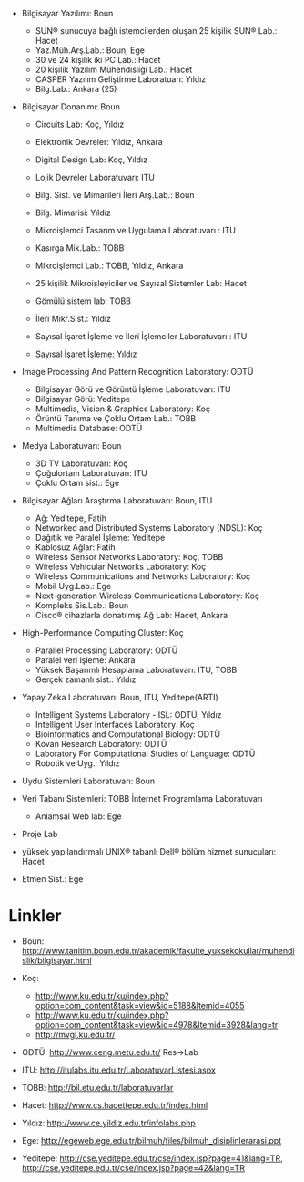 - Bilgisayar Yazılımı: Boun

	- SUN® sunucuya bağlı istemcilerden oluşan 25 kişilik SUN® Lab.: Hacet
	- Yaz.Müh.Arş.Lab.: Boun, Ege
	- 30 ve 24 kişilik iki PC Lab.: Hacet
	- 20 kişilik Yazılım Mühendisliği Lab.: Hacet
	- CASPER Yazılım Geliştirme Laboratuarı: Yıldız
	- Bilg.Lab.: Ankara (25)

- Bilgisayar Donanımı: Boun

	- Circuits Lab: Koç, Yıldız
	- Elektronik Devreler: Yıldız, Ankara
	- Digital Design Lab: Koç, Yıldız
	- Lojik Devreler Laboratuvarı: ITU

	- Bilg. Sist. ve Mimarileri İleri Arş.Lab.: Boun
	- Bilg. Mimarisi: Yıldız
	- Mikroişlemci Tasarım ve Uygulama Laboratuvarı : ITU
	- Kasırga Mik.Lab.: TOBB
	- Mikroişlemci Lab.: TOBB, Yıldız, Ankara
	- 25 kişilik Mikroişleyiciler ve Sayısal Sistemler Lab: Hacet
	- Gömülü sistem lab: TOBB
	- İleri Mikr.Sist.: Yıldız
	- Sayısal İşaret İşleme ve İleri İşlemciler Laboratuvarı : ITU
	- Sayısal İşaret İşleme: Yıldız

- Image Processing And Pattern Recognition Laboratory: ODTÜ

	- Bilgisayar Görü ve Görüntü İşleme Laboratuvarı: ITU
	- Bilgisayar Görü: Yeditepe
	- Multimedia, Vision & Graphics Laboratory: Koç
	- Örüntü Tanıma ve Çoklu Ortam Lab.: TOBB
	- Multimedia Database: ODTÜ

- Medya Laboratuvarı: Boun

	- 3D TV Laboratuvarı: Koç
	- Çoğulortam Laboratuvarı: ITU
	- Çoklu Ortam sist.: Ege

- Bilgisayar Ağları Araştırma Laboratuvarı: Boun, ITU

	- Ağ: Yeditepe, Fatih
	- Networked and Distributed Systems Laboratory (NDSL): Koç
	- Dağıtık ve Paralel İşleme: Yeditepe
	- Kablosuz Ağlar: Fatih
	- Wireless Sensor Networks Laboratory: Koç, TOBB
	- Wireless Vehicular Networks Laboratory: Koç
	- Wireless Communications and Networks Laboratory: Koç
	- Mobil Uyg.Lab.: Ege
	- Next-generation Wireless Communications Laboratory: Koç
	- Kompleks Sis.Lab.: Boun
	- Cisco® cihazlarla donatılmış Ağ Lab: Hacet, Ankara

- High-Performance Computing Cluster: Koç

	- Parallel Processing Laboratory: ODTÜ
	- Paralel veri işleme: Ankara
	- Yüksek Başarımlı Hesaplama Laboratuvarı: ITU, TOBB
	- Gerçek zamanlı sist.: Yıldız

- Yapay Zeka Laboratuvarı: Boun, ITU, Yeditepe(ARTI)

	- Intelligent Systems Laboratory - ISL: ODTÜ, Yıldız
	- Intelligent User Interfaces Laboratory: Koç
	- Bioinformatics and Computational Biology: ODTÜ
	- Kovan Research Laboratory: ODTÜ
	- Laboratory For Computational Studies of Language: ODTÜ
	- Robotik ve Uyg.: Yıldız

- Uydu Sistemleri Laboratuvarı: Boun

- Veri Tabanı Sistemleri: TOBB
	İnternet Programlama Laboratuvarı

	- Anlamsal Web lab: Ege

- Proje Lab

- yüksek yapılandırmalı UNIX® tabanlı Dell® bölüm hizmet sunucuları: Hacet
- Etmen Sist.: Ege


# Linkler

- Boun: http://www.tanitim.boun.edu.tr/akademik/fakulte_yuksekokullar/muhendislik/bilgisayar.html

- Koç:
	- http://www.ku.edu.tr/ku/index.php?option=com_content&task=view&id=5188&Itemid=4055
	- http://www.ku.edu.tr/ku/index.php?option=com_content&task=view&id=4978&Itemid=3928&lang=tr
	- http://mvgl.ku.edu.tr/

- ODTÜ: http://www.ceng.metu.edu.tr/ Res->Lab
- ITU: http://itulabs.itu.edu.tr/LaboratuvarListesi.aspx
- TOBB: http://bil.etu.edu.tr/laboratuvarlar
- Hacet: http://www.cs.hacettepe.edu.tr/index.html
- Yıldız: http://www.ce.yildiz.edu.tr/infolabs.php
- Ege: http://egeweb.ege.edu.tr/bilmuh/files/bilmuh_disiplinlerarasi.ppt
- Yeditepe: http://cse.yeditepe.edu.tr/cse/index.jsp?page=41&lang=TR, http://cse.yeditepe.edu.tr/cse/index.jsp?page=42&lang=TR
